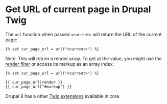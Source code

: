 # Get URL of current page in Drupal Twig

The `url` function when passed `<current>` will return the URL of the current page:

```twig
{% set cur_page_url = url("<current>") %}
```

Note: This will return a render array. To get at the value, you might use the [render filter](https://www.drupal.org/docs/8/theming/twig/filters-modifying-variables-in-twig-templates#render) or access its markup as an array index:

```twig
{% set cur_page_url = url("<current>") %}

{{ cur_page_url|render }}
{{ cur_page_url["#markup"] }}
```

Drupal 8 has a other [Twig extensions](https://www.drupal.org/docs/8/theming/twig/functions-in-twig-templates) available in core.